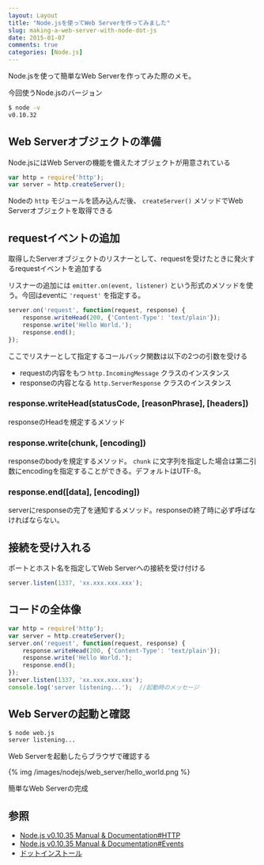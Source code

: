 ```yaml
---
layout: Layout
title: "Node.jsを使ってWeb Serverを作ってみました"
slug: making-a-web-server-with-node-dot-js
date: 2015-01-07
comments: true
categories: [Node.js]
---
```

Node.jsを使って簡単なWeb Serverを作ってみた際のメモ。

今回使うNode.jsのバージョン
``` bash
$ node -v
v0.10.32
```

## Web Serverオブジェクトの準備
Node.jsにはWeb Serverの機能を備えたオブジェクトが用意されている
``` javascript
var http = require('http');
var server = http.createServer();
```
Nodeの ```http``` モジュールを読み込んだ後、 ```createServer()``` メソッドでWeb Serverオブジェクトを取得できる

<!-- more -->

## requestイベントの追加
取得したServerオブジェクトのリスナーとして、requestを受けたときに発火するrequestイベントを追加する

リスナーの追加には ```emitter.on(event, listener)``` という形式のメソッドを使う。今回はeventに ```'request'``` を指定する。
``` javascript
server.on('request', function(request, response) {
    response.writeHead(200, {'Content-Type': 'text/plain'});
    response.write('Hello World.');
    response.end();
});
```
ここでリスナーとして指定するコールバック関数は以下の2つの引数を受ける

* requestの内容をもつ ```http.IncomingMessage``` クラスのインスタンス
* responseの内容となる ```http.ServerResponse``` クラスのインスタンス

### response.writeHead(statusCode, [reasonPhrase], [headers])
responseのHeadを規定するメソッド

### response.write(chunk, [encoding])
responseのbodyを規定するメソッド。 ```chunk``` に文字列を指定した場合は第二引数にencodingを指定することができる。デフォルトはUTF-8。

### response.end([data], [encoding])
serverにresponseの完了を通知するメソッド。responseの終了時に必ず呼ばなければならない。

## 接続を受け入れる
ポートとホスト名を指定してWeb Serverへの接続を受け付ける
``` javascript
server.listen(1337, 'xx.xxx.xxx.xxx');
```

## コードの全体像
``` javascript web.js
var http = require('http');
var server = http.createServer();
server.on('request', function(request, response) {
    response.writeHead(200, {'Content-Type': 'text/plain'});
    response.write('Hello World.');
    response.end();
});
server.listen(1337, 'xx.xxx.xxx.xxx');
console.log('server listening...');  //起動時のメッセージ
```

## Web Serverの起動と確認
``` bash
$ node web.js 
server listening...
```
Web Serverを起動したらブラウザで確認する

{% img /images/nodejs/web_server/hello_world.png %}

簡単なWeb Serverの完成

## 参照
* [Node.js v0.10.35 Manual & Documentation#HTTP](http://nodejs.org/api/http.html#http_http)
* [Node.js v0.10.35 Manual & Documentation#Events](http://nodejs.org/api/events.html#events_events)
* [ドットインストール](http://dotinstall.com/lessons/basic_nodejs/26205)
